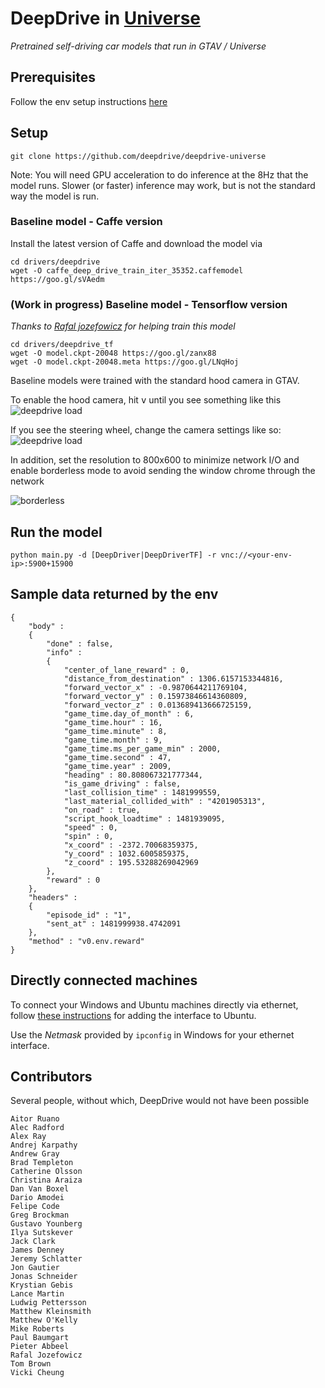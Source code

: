 # DeepDrive in [Universe](https://universe.openai.com/)

_Pretrained self-driving car models that run in GTAV / Universe_

## Prerequisites

Follow the env setup instructions [here](https://github.com/openai/universe-windows-envs/blob/master/vnc-gtav/README.md)

## Setup
```
git clone https://github.com/deepdrive/deepdrive-universe
```

Note: You will need GPU acceleration to do inference at the 8Hz that the model runs. Slower (or faster) inference may work, but is not the standard way the model is run.

### Baseline model - Caffe version
Install the latest version of Caffe and download the model via
```
cd drivers/deepdrive
wget -O caffe_deep_drive_train_iter_35352.caffemodel https://goo.gl/sVAedm
```

### (Work in progress) Baseline model - Tensorflow version
_Thanks to  [Rafal jozefowicz](https://github.com/rafaljozefowicz) for helping train this model_
```
cd drivers/deepdrive_tf
wget -O model.ckpt-20048 https://goo.gl/zanx88
wget -O model.ckpt-20048.meta https://goo.gl/LNqHoj
```


Baseline models were trained with the standard hood camera in GTAV. 

To enable the hood camera, hit <kbd>v</kbd> until you see something like this
![deepdrive load](https://www.dropbox.com/s/q28tce40ukurm9p/Screenshot%202016-10-30%2014.33.50.png?dl=1)

If you see the steering wheel, change the camera settings like so:
![deepdrive load](https://www.dropbox.com/s/h3xu98jz45bafld/Screenshot%202016-10-30%2014.28.42.png?dl=1)

In addition, set the resolution to 800x600 to minimize network I/O and enable borderless mode to avoid sending the window chrome through the network

![borderless](https://www.dropbox.com/s/dci8o6z3129bwpl/borderless.jpg?dl=1)

## Run the model
```
python main.py -d [DeepDriver|DeepDriverTF] -r vnc://<your-env-ip>:5900+15900
```

## Sample data returned by the env

```
{
	"body" :
	{
		"done" : false,
		"info" :
		{
			"center_of_lane_reward" : 0,
			"distance_from_destination" : 1306.6157153344816,
			"forward_vector_x" : -0.9870644211769104,
			"forward_vector_y" : 0.15973846614360809,
			"forward_vector_z" : 0.013689413666725159,
			"game_time.day_of_month" : 6,
			"game_time.hour" : 16,
			"game_time.minute" : 8,
			"game_time.month" : 9,
			"game_time.ms_per_game_min" : 2000,
			"game_time.second" : 47,
			"game_time.year" : 2009,
			"heading" : 80.808067321777344,
			"is_game_driving" : false,
			"last_collision_time" : 1481999559,
			"last_material_collided_with" : "4201905313",
			"on_road" : true,
			"script_hook_loadtime" : 1481939095,
			"speed" : 0,
			"spin" : 0,
			"x_coord" : -2372.70068359375,
			"y_coord" : 1032.6005859375,
			"z_coord" : 195.53288269042969
		},
		"reward" : 0
	},
	"headers" :
	{
		"episode_id" : "1",
		"sent_at" : 1481999938.4742091
	},
	"method" : "v0.env.reward"
}
```

## Directly connected machines
To connect your Windows and Ubuntu machines directly via ethernet, follow [these instructions](http://askubuntu.com/a/26770/158805) for adding the interface to Ubuntu.

Use the _Netmask_ provided by `ipconfig` in Windows for your ethernet interface.

## Contributors

Several people, without which, DeepDrive would not have been possible
```
Aitor Ruano
Alec Radford
Alex Ray
Andrej Karpathy
Andrew Gray
Brad Templeton
Catherine Olsson
Christina Araiza
Dan Van Boxel
Dario Amodei
Felipe Code
Greg Brockman
Gustavo Younberg
Ilya Sutskever
Jack Clark
James Denney
Jeremy Schlatter
Jon Gautier
Jonas Schneider
Krystian Gebis
Lance Martin
Ludwig Pettersson
Matthew Kleinsmith
Matthew O'Kelly
Mike Roberts
Paul Baumgart
Pieter Abbeel 
Rafal Jozefowicz
Tom Brown
Vicki Cheung
```
